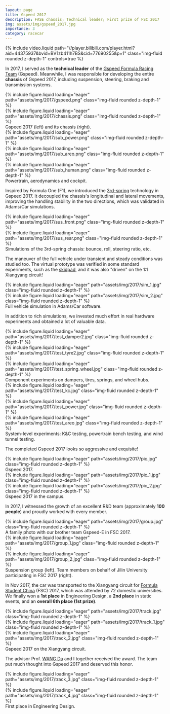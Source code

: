 ```yaml
---
layout: page
title: Gspeed 2017
description: FASE chassis; Technical leader; First prize of FSC 2017
img: assets/img/gspeed_2017.jpg
importance: 3
category: racecar
---
```


<div class="row">
    <div class="col-sm mt-3 mt-md-0">
        {% include video.liquid path="//player.bilibili.com/player.html?aid=44375937&bvid=BV1zb411h7BS&cid=77690255&p=1" class="img-fluid rounded z-depth-1" controls=true %}
    </div>
</div>

In 2017, I served as the **technical leader** of the [Gspeed Formula Racing Team](https://baike.baidu.com/item/吉林大学吉速方程式车队/23156065) (Gspeed). Meanwhile, I was responsible for developing the entire **chassis** of Gspeed 2017, including suspension, steering, braking and transmission systems.

<div class="row">
    <div class="col-sm mt-3 mt-md-0">
        {% include figure.liquid loading="eager" path="assets/img/2017/gspeed.png" class="img-fluid rounded z-depth-1" %}
    </div>
    <div class="col-sm mt-3 mt-md-0">
        {% include figure.liquid loading="eager" path="assets/img/2017/chassis.png" class="img-fluid rounded z-depth-1" %}
    </div>
</div>
<div class="caption">
    Gspeed 2017 (left) and its chassis (right).
</div>

<div class="row">
    <div class="col-sm mt-3 mt-md-0">
        {% include figure.liquid loading="eager" path="assets/img/2017/sub_power.png" class="img-fluid rounded z-depth-1" %}
    </div>
    <div class="col-sm mt-3 mt-md-0">
        {% include figure.liquid loading="eager" path="assets/img/2017/sub_areo.png" class="img-fluid rounded z-depth-1" %}
    </div>
    <div class="col-sm mt-3 mt-md-0">
        {% include figure.liquid loading="eager" path="assets/img/2017/sub_human.png" class="img-fluid rounded z-depth-1" %}
    </div>
</div>
<div class="caption">
    Powertrain, aerodynamics and cockpit.
</div>

Inspired by Formula One (F1), we introduced the [3rd-spring](https://optimumg.com/tech-tip-springs-dampers-part-three/) technology in Gspeed 2017. It decoupled the chassis's longitudinal and lateral movements, improving the handling stability in the two directions, which was validated in Adams/Car simulations.

<div class="row">
    <div class="col-sm mt-3 mt-md-0">
        {% include figure.liquid loading="eager" path="assets/img/2017/sus_front.png" class="img-fluid rounded z-depth-1" %}
    </div>
    <div class="col-sm mt-3 mt-md-0">
        {% include figure.liquid loading="eager" path="assets/img/2017/sus_rear.png" class="img-fluid rounded z-depth-1" %}
    </div>
</div>
<div class="caption">
    Simulations of the 3rd-spring chassis: bounce, roll, steering ratio, etc.
</div>

The maneuver of the full vehicle under transient and steady conditions was studied too. The virtual prototype was verified in some standard experiments, such as the [skidpad](https://en.wikipedia.org/wiki/Skidpad), and it was also "driven" on the 1:1 Xiangyang circuit!

<div class="row">
    <div class="col-sm mt-3 mt-md-0">
        {% include figure.liquid loading="eager" path="assets/img/2017/sim_1.jpg" class="img-fluid rounded z-depth-1" %}
    </div>
    <div class="col-sm mt-3 mt-md-0">
        {% include figure.liquid loading="eager" path="assets/img/2017/sim_2.jpg" class="img-fluid rounded z-depth-1" %}
    </div>
</div>
<div class="caption">
    Full vehicle simulation in Adams/Car software.
</div>

In addition to rich simulations, we invested much effort in real hardware experiments and obtained a lot of valuable data.

<div class="row">
    <div class="col-sm mt-3 mt-md-0">
        {% include figure.liquid loading="eager" path="assets/img/2017/test_damper2.jpg" class="img-fluid rounded z-depth-1" %}
    </div>
    <div class="col-sm mt-3 mt-md-0">
        {% include figure.liquid loading="eager" path="assets/img/2017/test_tyre2.jpg" class="img-fluid rounded z-depth-1" %}
    </div>
    <div class="col-sm mt-3 mt-md-0">
        {% include figure.liquid loading="eager" path="assets/img/2017/test_spring_wheel.jpg" class="img-fluid rounded z-depth-1" %}
    </div>
</div>
<div class="caption">
    Component experiments on dampers, tires, springs, and wheel hubs.
</div>

<div class="row">
    <div class="col-sm mt-3 mt-md-0">
        {% include figure.liquid loading="eager" path="assets/img/2017/test_kc.jpg" class="img-fluid rounded z-depth-1" %}
    </div>
    <div class="col-sm mt-3 mt-md-0">
        {% include figure.liquid loading="eager" path="assets/img/2017/test_power.jpg" class="img-fluid rounded z-depth-1" %}
    </div>
    <div class="col-sm mt-3 mt-md-0">
        {% include figure.liquid loading="eager" path="assets/img/2017/test_areo.jpg" class="img-fluid rounded z-depth-1" %}
    </div>
</div>
<div class="caption">
    System-level experiments: K&C testing, powertrain bench testing, and wind tunnel testing.
</div>

The completed Gspeed 2017 looks so aggressive and exquisite!

<div class="row">
    <div class="col-sm mt-3 mt-md-0">
        {% include figure.liquid loading="eager" path="assets/img/2017/pic.jpg" class="img-fluid rounded z-depth-1" %}
    </div>
</div>
<div class="caption">
    Gspeed 2017.
</div>

<div class="row">
    <div class="col-sm mt-3 mt-md-0">
        {% include figure.liquid loading="eager" path="assets/img/2017/pic_1.jpg" class="img-fluid rounded z-depth-1" %}
    </div>
    <div class="col-sm mt-3 mt-md-0">
        {% include figure.liquid loading="eager" path="assets/img/2017/pic_2.jpg" class="img-fluid rounded z-depth-1" %}
    </div>
</div>
<div class="caption">
    Gspeed 2017 in the campus.
</div>

In 2017, I witnessed the growth of an excellent R&D team (approximately **100 people**) and proudly worked with every member.

<div class="row">
    <div class="col-sm mt-3 mt-md-0">
        {% include figure.liquid loading="eager" path="assets/img/2017/group.jpg" class="img-fluid rounded z-depth-1" %}
    </div>
</div>
<div class="caption">
    A family photo with our brother team Gspeed-E in FSC 2017.
</div>

<div class="row">
    <div class="col-sm mt-3 mt-md-0">
        {% include figure.liquid loading="eager" path="assets/img/2017/group_1.jpg" class="img-fluid rounded z-depth-1" %}
    </div>
    <div class="col-sm mt-3 mt-md-0">
        {% include figure.liquid loading="eager" path="assets/img/2017/group_2.jpg" class="img-fluid rounded z-depth-1" %}
    </div>
</div>
<div class="caption">
    Suspension group (left). Team members on behalf of Jilin University participating in FSC 2017 (right).
</div>

In Nov 2017, the car was transported to the Xiangyang circuit for [Formula Student China](http://www.formulastudent.com.cn/) (FSC) 2017, which was attended by 72 domestic universities. We finally won a **1st place** in Engineering Design, a **2nd place** in static events, and an **overall 6th place (1st prize)**.

<div class="row">
    <div class="col-sm mt-3 mt-md-0">
        {% include figure.liquid loading="eager" path="assets/img/2017/track.jpg" class="img-fluid rounded z-depth-1" %}
    </div>
</div>
<div class="row">
    <div class="col-sm mt-3 mt-md-0">
        {% include figure.liquid loading="eager" path="assets/img/2017/track_1.jpg" class="img-fluid rounded z-depth-1" %}
    </div>
    <div class="col-sm mt-3 mt-md-0">
        {% include figure.liquid loading="eager" path="assets/img/2017/track_2.jpg" class="img-fluid rounded z-depth-1" %}
    </div>
</div>
<div class="caption">
    Gspeed 2017 on the Xiangyang circuit.
</div>

The advisor Prof. [WANG Da](https://auto.jlu.edu.cn/info/1731/6693.htm) and I together received the award. The team put much thought into Gspeed 2017 and deserved this honor.

<div class="row">
    <div class="col-sm mt-3 mt-md-0">
        {% include figure.liquid loading="eager" path="assets/img/2017/track_3.jpg" class="img-fluid rounded z-depth-1" %}
    </div>
    <div class="col-sm mt-3 mt-md-0">
        {% include figure.liquid loading="eager" path="assets/img/2017/track_4.jpg" class="img-fluid rounded z-depth-1" %}
    </div>
</div>
<div class="caption">
    First place in Engineering Design.
</div>